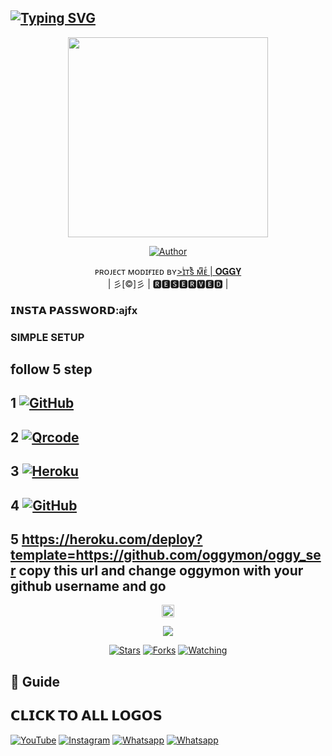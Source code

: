 ## [![Typing SVG](https://readme-typing-svg.herokuapp.com?font=Lemon+milk&color=F7000&lines=Welcome+to+Kaztroser+v2+WA+Bot+repo;Created+by+Aj+fx;This+is+a+userbot+privet+and+public+bot;With+more+features)](https://git.io/typing-svg)
 
  <p align="center">
<span class="avatar"><img height='320' src=oggyser.jpg> </a></span> 
</p>
  <p align="center">
<a href="https://github.com/oggymon"><img title="Author" src="https://img.shields.io/badge/Author-𝗔𝗝𝗙𝗫-Ajfxv1/Ajfx?color=blue&style=for-the-badge&logo=whatsapp"></a>
</p>
<p align="center">
ᴘʀᴏᴊᴇᴄᴛ ᴍᴏᴅɪғɪᴇᴅ ʙʏ<a href="https://github.com/cyberchekuthan">>ɪͥᴛͭsᷤ ᴍͫᴇͤ | 𝐎𝐆𝐆𝐘</a>
    <br>
       | 彡[©]彡 |
       🆁🅴🆂🅴🆁🆅🅴🅳 |
    <br> 
</p>

### 𝗜𝗡𝗦𝗧𝗔 𝗣𝗔𝗦𝗦𝗪𝗢𝗥𝗗:ajfx

### SIMPLE SETUP

## follow 5 step
## 1 <a href="https://github.com/signup/" target="_blank"><img src="https://img.shields.io/badge/GitHub............-%231877F2.svg?&style=flat-square&logo=GitHub&logoColor=white" alt="GitHub"></a> 

## 2 <a href="https://replit.com/@Aj-fx/KAZTROSER-QR?v=1" target="_blank"><img src="https://img.shields.io/badge/Kaztroser-Qrcode-%808080.svg?&style=flat-square&logo=Qr&logoColor=white" alt="Qrcode"></a>

## 3 <a href="https://signup.heroku.com" target="_blank"><img src="https://img.shields.io/badge/Heroku...........-%23E4405F.svg?&style=flat-square&logo=Heroku&logoColor=white" alt="Heroku"></a>

## 4 <a href="https://github.com/oggymon/oggy_ser /fork" target="_blank"><img src="https://img.shields.io/badge/Fork-oggy_ser...-%808080.svg?&style=flat-square&logo=GitHub &logoColor=white" alt="GitHub"></a>

## 5 https://heroku.com/deploy?template=https://github.com/oggymon/oggy_ser  copy this url and change oggymon with your github username and go<br>

  <p align="center">
  <a href="httsp://github.com/oggymon/oggy_ser">
   <p align="center">
<a href="https://github.com/oggymon/oggy_ser/blob/master/plugins/README.md"><span class="avatar"><img height='20' src="https://komarev.com/ghpvc/?username=oggymon&label=Profile%20views&color=ff69b4&label=Profile+Views&style=plastic" alt="Error"> </a></span>
<a href="https://github.com/oggymon/followers">
  <p align="center">
<img src="https://img.shields.io/github/repo-size/oggymon/oggy_ser?color=green&label=Repo%20total%20size&style=plastic">
<p align="center">
<a href="https://github.com/oggymon/followers"
<img title="Followers" src="https://img.shields.io/github/followers/oggymon?color=blue&style=flat-square"></a>
<a href="https://github.com/oggymon/oggy_ser/stargazers/"><img title="Stars" src="https://img.shields.io/github/stars/oggymon/oggy_ser?color=blue&style=flat-square"></a>
<a href="https://github.com/oggymon/oggy_ser/network/members"><img title="Forks" src="https://img.shields.io/github/forks/oggymon/oggy_ser?color=blue&style=flat-square"></a>
<a href="https://github.com/oggymon/oggy_ser/watchers"><img title="Watching" src="https://img.shields.io/github/watchers/oggymon/oggy_ser?label=Watchers&color=blue&style=flat-square"></a>
</p>

## 📢 Guide

## 𝗖𝗟𝗜𝗖𝗞 𝗧𝗢 𝗔𝗟𝗟 𝗟𝗢𝗚𝗢𝗦

<a href="https://youtu.be/AGk2F4uORtc/" target="_blank"><img src="https://img.shields.io/badge/YouTube-%231877F2.svg?&style=flat-square&logo=YouTube&logoColor=white" alt="YouTube"></a>
<a href="https://instagram.com/_aj_fx._?utm_medium=copy_link" target="_blank"><img src="https://img.shields.io/badge/Instagram-%23E4405F.svg?&style=flat-square&logo=instagram&logoColor=white" alt="Instagram"></a>
<a href="https://wa.me/918281440156" target="_blank"><img src="https://img.shields.io/badge/whatsapp-%808080.svg?&style=flat-square&logo=Whatsapp&logoColor=white" alt="Whatsapp"></a>
<a href="https://chat.whatsapp.com/EdukdzFc6suJNCs62aJB3f" target="_blank"><img src="https://img.shields.io/badge/kaztroser bot group-%808080.svg?&style=flat-square&logo=Whatsapp&logoColor=white" alt="Whatsapp"></a>

